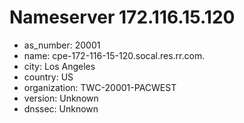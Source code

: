 # Nameserver 172.116.15.120

* as_number: 20001
* name: cpe-172-116-15-120.socal.res.rr.com.
* city: Los Angeles
* country: US
* organization: TWC-20001-PACWEST
* version: Unknown
* dnssec: Unknown
